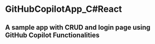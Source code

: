 # GitHubCopilotApp_C#React

## A sample app with CRUD and login page using GitHub Copilot Functionalities

